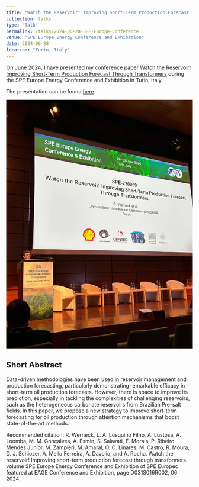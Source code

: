 ```yaml
---
title: "Watch the Reservoir! Improving Short-Term Production Forecast Through Transformers"
collection: talks
type: "Talk"
permalink: /talks/2024-06-28-SPE-Europe-Conference
venue: "SPE Europe Energy Conference and Exhibition"
date: 2024-06-28
location: "Turin, Italy"
---
```


On June 2024, I have presented my conference paper [Watch the Reservoir! Improving Short-Term Production Forecast Through Transformers](/publication/2024-06-01-Watch-the-reservoir-improving-short-term-production-forecast-through-transformers "Conference Paper") during the SPE Europe Energy Conference and Exhibition in Turin, Italy.

The presentation can be found [here](/files/werneck2024watch-slides.pdf).

![Alt text](/images/SPE-2024.jpg "Photo of me presenting my paper")

Short Abstract
---

Data-driven methodologies have been used in reservoir management and production forecasting, particularly demonstrating remarkable efficacy in short-term oil production forecasts. However, there is space to improve its prediction, especially in tackling the complexities of challenging reservoirs, such as the heterogeneous carbonate reservoirs from Brazilian Pre-salt fields. In this paper, we propose a new strategy to improve short-term forecasting for oil production through attention mechanisms that boost state-of-the-art methods.

Recommended citation: R. Werneck, L. A. Lusquino Filho, A. Lustosa, A. Loomba, M. M. Gonçalves, A. Esmin, S. Salavati, E. Morais, P. Ribeiro Mendes Junior, M. Zampieri, M. Amaral, O. C. Linares, M. Castro, R. Moura, D. J. Schiozer, A. Mello Ferreira, A. Davolio, and A. Rocha. Watch the reservoir! Improving short-term production forecast through transformers. volume SPE Europe Energy Conference and Exhibition of SPE Europec featured at EAGE Conference and Exhibition, page D031S016R002, 06 2024.